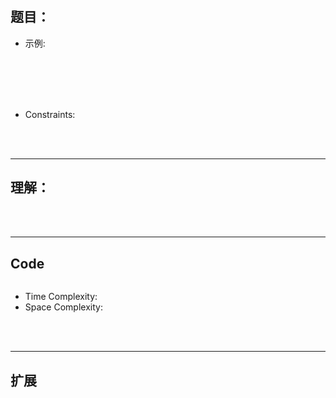 # []()
## 题目：

* 示例:
<br>
<br>

<br>
<br>

* Constraints:
<br>
<br>

--------------------------------
## 理解：

<br>
<br>

--------------------------------
## Code

```python

```
- Time Complexity: 
- Space Complexity: 

<br>
<br>

--------------------------------
## 扩展